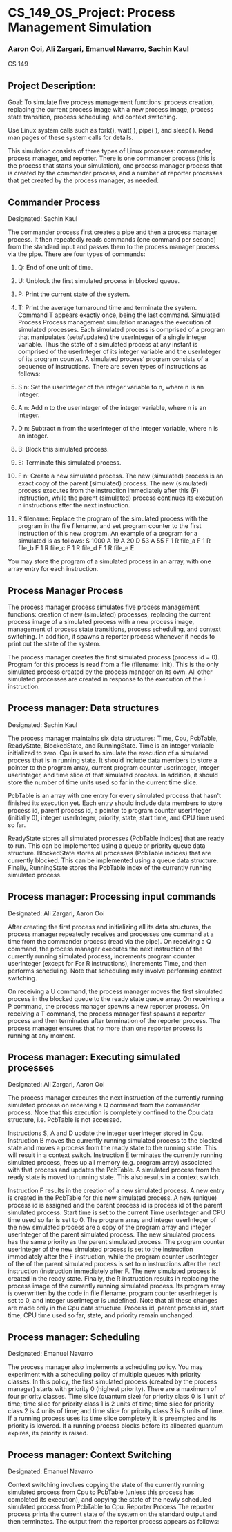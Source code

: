 # CS_149_OS_Project: Process Management Simulation

### Aaron Ooi, Ali Zargari, Emanuel Navarro, Sachin Kaul ###

CS 149

## Project Description: ##

Goal: To simulate five process management functions: process creation, replacing the
current process image with a new process image, process state transition, process scheduling, and context switching.

Use Linux system calls such as fork(), wait( ), pipe( ), and sleep( ). Read man pages of these system calls for details.

This simulation consists of three types of Linux processes: commander, process manager, and reporter. There is one commander process (this is the process that starts your simulation), one process manager process that is created by the commander process, and a number of reporter processes that get created by the process manager, as needed.

## Commander Process ##

Designated: Sachin Kaul

The commander process first creates a pipe and then a process manager process. It then repeatedly reads commands (one command per second) from the standard input and passes them to the process manager process via the pipe. There are four types of commands:
1.	Q: End of one unit of time.
2.	U: Unblock the first simulated process in blocked queue.
3.	P: Print the current state of the system.
4.	T: Print the average turnaround time and terminate the system. Command T appears exactly once, being the last command. Simulated Process
Process management simulation manages the execution of simulated processes. Each
simulated process is comprised of a program that manipulates (sets/updates) the userInteger of a single integer variable. Thus the state of a simulated process at any instant is comprised of the userInteger of its integer variable and the userInteger of its program counter. A simulated process’ program consists of a sequence of instructions. There are seven types of instructions as follows:

1.	S n: Set the userInteger of the integer variable to n, where n is an integer.
2.	A n: Add n to the userInteger of the integer variable, where n is an integer.
3.	D n: Subtract n from the userInteger of the integer variable, where n is an integer. 
4.	B: Block this simulated process.
5.	E: Terminate this simulated process.
6.	F n: Create a new simulated process. The new (simulated) process is an exact copy of the parent (simulated) process. The new (simulated) process executes from the instruction immediately after this (F) instruction, while the parent (simulated) process continues its execution n instructions after the next instruction.
7.	R filename: Replace the program of the simulated process with the program in the file
filename, and set program counter to the first instruction of this new program. An example of a program for a simulated is as follows:
S 1000
A 19
A 20
D 53
A 55
F 1
R file_a F 1
R file_b F 1
R file_c F 1
R file_d F 1
R file_e E

You may store the program of a simulated process in an array, with one array entry for each instruction.

## Process Manager Process ##

The process manager process simulates five process management functions: creation of new (simulated) processes, replacing the current process image of a simulated process with a new process image, management of process state transitions, process scheduling, and context switching. In addition, it spawns a reporter process whenever it needs to print out the state of the system.

The process manager creates the first simulated process (process id = 0). Program for this process is read from a file (filename: init). This is the only simulated process created by the process manager on its own. All other simulated processes are created in response to the execution of the F instruction.

## Process manager: Data structures ##

Designated: Sachin Kaul
 
The process manager maintains six data structures: Time, Cpu, PcbTable, ReadyState, BlockedState, and RunningState. Time is an integer variable initialized to zero. Cpu is used to simulate the execution of a simulated process that is in running state. It should include data members to store a pointer to the program array, current program counter userInteger, integer userInteger, and time slice of that simulated process. In addition, it should store the number of time units used so far in the current time slice.

PcbTable is an array with one entry for every simulated process that hasn't finished its execution yet. Each entry should include data members to store process id, parent process id, a pointer to program counter userInteger (initially 0), integer userInteger, priority, state, start time, and CPU time used so far.

ReadyState stores all simulated processes (PcbTable indices) that are ready to run. This can be implemented using a queue or priority queue data structure. BlockedState stores all processes (PcbTable indices) that are currently blocked. This can be implemented using a queue data structure. Finally, RunningState stores the PcbTable index of the currently running simulated process.

## Process manager: Processing input commands ##

Designated: Ali Zargari, Aaron Ooi

After creating the first process and initializing all its data structures, the process manager repeatedly receives and processes one command at a time from the commander process (read via the pipe). On receiving a Q command, the process manager executes the next instruction of the currently running simulated process, increments program counter userInteger (except for For R instructions), increments Time, and then performs scheduling. Note that scheduling may involve performing context switching.

On receiving a U command, the process manager moves the first simulated process in the blocked queue to the ready state queue array. On receiving a P command, the process manager spawns a new reporter process. On receiving a T command, the process manager first spawns a reporter process and then terminates after termination of the reporter process. The process manager ensures that no more than one reporter process is running at any moment.

## Process manager: Executing simulated processes ##

Designated: Ali Zargari, Aaron Ooi

The process manager executes the next instruction of the currently running simulated process on receiving a Q command from the commander process. Note that this execution is completely confined to the Cpu data structure, i.e. PcbTable is not accessed.

Instructions S, A and D update the integer userInteger stored in Cpu. Instruction B moves the currently running simulated process to the blocked state and moves a process from the ready state to the running state. This will result in a context switch. Instruction E terminates the currently running simulated process, frees up all memory (e.g. program array) associated with that process and updates the PcbTable. A simulated process from the ready state is moved to running state. This also results in a context switch.

Instruction F results in the creation of a new simulated process. A new entry is created in the PcbTable for this new simulated process. A new (unique) process id is assigned and the parent process id is process id of the parent simulated process. Start time is set to the current Time userInteger and CPU time used so far is set to 0. The program array and integer userInteger of the new simulated process are a copy of the program array and integer userInteger of the parent simulated process. The new simulated process has the same priority as the parent simulated process. The program counter userInteger of the new simulated process is set to the instruction immediately after the F instruction, while the program counter userInteger of the of the parent simulated process is set to n instructions after the next instruction (instruction immediately after F. The new simulated process is created in the ready state.
Finally, the R instruction results in replacing the process image of the currently running simulated process. Its program array is overwritten by the code in file filename, program counter userInteger is set to 0, and integer userInteger is undefined. Note that all these changes are made only in the Cpu data structure. Process id, parent process id, start time, CPU time used so far, state, and priority remain unchanged.

## Process manager: Scheduling ##

Designated: Emanuel Navarro

The process manager also implements a scheduling policy. You may experiment with a scheduling policy of multiple queues with priority classes. In this policy, the first simulated process (created by the process manager) starts with priority 0 (highest priority). There are a maximum of four priority classes. Time slice (quantum size) for priority class 0 is 1 unit of time; time slice for priority class 1 is 2 units of time; time slice for priority class 2 is 4 units of time; and time slice for priority class 3 is 8 units of time. If a running process uses its time slice completely, it is preempted and its priority is lowered. If a running process blocks before its allocated quantum expires, its priority is raised.

## Process manager: Context Switching ##

Designated: Emanuel Navarro

Context switching involves copying the state of the currently running simulated process from Cpu to PcbTable (unless this process has completed its execution), and copying the state of the newly scheduled simulated process from PcbTable to Cpu.
Reporter Process
The reporter process prints the current state of the system on the standard output and then
terminates. The output from the reporter process appears as follows:



